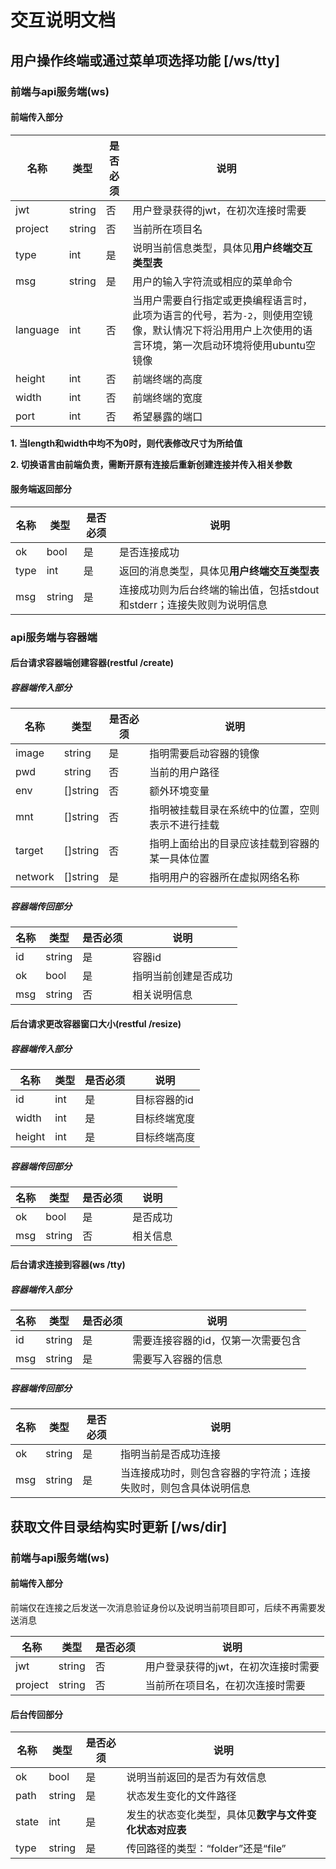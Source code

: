 # 交互说明文档

## 用户操作终端或通过菜单项选择功能 [/ws/tty]

### 前端与api服务端(ws)

#### 前端传入部分

|名称|类型|是否必须|说明|
|-|-|-|-|
|jwt|string|否|用户登录获得的jwt，在初次连接时需要|
|project|string|否|当前所在项目名|
|type|int|是|说明当前信息类型，具体见**用户终端交互类型表**|
|msg|string|是|用户的输入字符流或相应的菜单命令|
|language|int|否|当用户需要自行指定或更换编程语言时，此项为语言的代号，若为`-2`，则使用空镜像，默认情况下将沿用用户上次使用的语言环境，第一次启动环境将使用ubuntu空镜像|
|height|int|否|前端终端的高度|
|width|int|否|前端终端的宽度|
|port|int|否|希望暴露的端口|

**1. 当length和width中均不为0时，则代表修改尺寸为所给值**

**2. 切换语言由前端负责，需断开原有连接后重新创建连接并传入相关参数**

#### 服务端返回部分

|名称|类型|是否必须|说明|
|-|-|-|-|
|ok|bool|是|是否连接成功|
|type|int|是|返回的消息类型，具体见**用户终端交互类型表**|
|msg|string|是|连接成功则为后台终端的输出值，包括stdout和stderr；连接失败则为说明信息|

### api服务端与容器端

#### 后台请求容器端创建容器(restful /create)

##### 容器端传入部分
|名称|类型|是否必须|说明|
|-|-|-|-|
|image|string|是|指明需要启动容器的镜像|
|pwd|string|否|当前的用户路径|
|env|[]string|否|额外环境变量|
|mnt|[]string|否|指明被挂载目录在系统中的位置，空则表示不进行挂载|
|target|[]string|否|指明上面给出的目录应该挂载到容器的某一具体位置|
|network|[]string|是|指明用户的容器所在虚拟网络名称|

##### 容器端传回部分
|名称|类型|是否必须|说明|
|-|-|-|-|
|id|string|是|容器id|
|ok|bool|是|指明当前创建是否成功|
|msg|string|否|相关说明信息|

#### 后台请求更改容器窗口大小(restful /resize)

##### 容器端传入部分
|名称|类型|是否必须|说明|
|-|-|-|-|
|id|int|是|目标容器的id|
|width|int|是|目标终端宽度|
|height|int|是|目标终端高度|

##### 容器端传回部分
|名称|类型|是否必须|说明|
|-|-|-|-|
|ok|bool|是|是否成功|
|msg|string|否|相关信息|

#### 后台请求连接到容器(ws /tty)

##### 容器端传入部分
|名称|类型|是否必须|说明|
|-|-|-|-|
|id|string|是|需要连接容器的id，仅第一次需要包含|
|msg|string|是|需要写入容器的信息|

##### 容器端传回部分
|名称|类型|是否必须|说明|
|-|-|-|-|
|ok|string|是|指明当前是否成功连接|
|msg|string|是|当连接成功时，则包含容器的字符流；连接失败时，则包含具体说明信息|

## 获取文件目录结构实时更新 [/ws/dir]

### 前端与api服务端(ws)

#### 前端传入部分

前端仅在连接之后发送一次消息验证身份以及说明当前项目即可，后续不再需要发送消息

|名称|类型|是否必须|说明|
|-|-|-|-|
|jwt|string|否|用户登录获得的jwt，在初次连接时需要|
|project|string|否|当前所在项目名，在初次连接时需要|

#### 后台传回部分

|名称|类型|是否必须|说明|
|-|-|-|-|
|ok|bool|是|说明当前返回的是否为有效信息|
|path|string|是|状态发生变化的文件路径|
|state|int|是|发生的状态变化类型，具体见**数字与文件变化状态对应表**|
|type|string|是|传回路径的类型：“folder”还是“file”|
